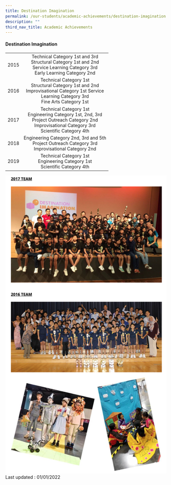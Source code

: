 ```yaml
---
title: Destination Imagination
permalink: /our-students/academic-achievements/destination-imagination
description: ""
third_nav_title: Academic Achievements
---
```

#### Destination Imagination
#### 

|  |  |
|:---:|:---:|
| 2015 | Technical Category 1st and 3rd<br> Structural Category 1st and 2nd<br> Service Learning Category 3rd<br> Early Learning Category 2nd |
| 2016 | Technical Category 1st<br> Structural Category 1st and 2nd<br> Improvisational Category 1st Service<br>Learning Category 3rd<br> Fine Arts Category 1st |
| 2017 | Technical Category 1st<br> Engineering Category 1st, 2nd, 3rd<br> Project Outreach Category 2nd<br> Improvisational Category 3rd<br> Scientific Category 4th |
| 2018 | Engineering Category 2nd, 3rd and 5th<br> Project Outreach Category 3rd<br> Improvisational Category 2nd |
| 2019 | Technical Category 1st <br> Engineering Category 1st  <br> Scientific Category 4th |

![](/images/piec.png)
Last updated : 01/01/2022